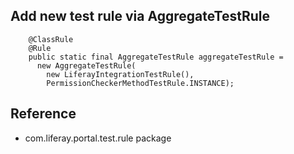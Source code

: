 ## Add new test rule via AggregateTestRule


        @ClassRule
        @Rule
        public static final AggregateTestRule aggregateTestRule =
          new AggregateTestRule(
            new LiferayIntegrationTestRule(),
            PermissionCheckerMethodTestRule.INSTANCE);



## Reference

- com.liferay.portal.test.rule package
